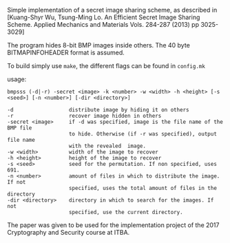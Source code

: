 Simple implementation of a secret image sharing scheme, as described in
[Kuang-Shyr Wu, Tsung-Ming Lo. An Efficient Secret Image Sharing Scheme. Applied Mechanics and Materials Vols. 284-287 (2013) pp 3025-3029]

The program hides 8-bit BMP images inside others. The 40 byte BITMAPINFOHEADER
format is assumed.

To build simply use `make`, the different flags can be found in `config.mk`

usage:

```
bmpsss (-d|-r) -secret <image> -k <number> -w <width> -h <height> [-s <seed>] [-n <number>] [-dir <directory>]

-d                  distribute image by hiding it on others
-r                  recover image hidden in others
-secret <image>     if -d was specified, image is the file name of the BMP file
                    to hide. Otherwise (if -r was specified), output file name
                    with the revealed  image.
-w <width>          width of the image to recover
-h <height>         height of the image to recover
-s <seed>           seed for the permutation. If non specified, uses 691.
-n <number>         amount of files in which to distribute the image. If not
                    specified, uses the total amount of files in the directory
-dir <directory>    directory in which to search for the images. If not
                    specified, use the current directory.
```

The paper was given to be used for the implementation project of the 2017
Cryptography and Security course at ITBA.
